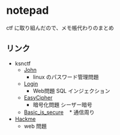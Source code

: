 # notepad

ctf に取り組んだので、メモ帳代わりのまとめ

## リンク

* ksnctf
  * [John](https://github.com/beast-zer0-0303/notepad/tree/master/ksnctf/John)
    * linux のパスワード管理問題
  * [Login](https://github.com/beast-zer0-0303/notepad/tree/master/ksnctf/Login)
    * Web問題 SQL インジェクション
  * [EasyCipher](https://github.com/beast-zer0-0303/notepad/tree/master/ksnctf/EasyCipher)
    * 暗号化問題 シーザー暗号
  * [Basic_is_secure](https://github.com/beast-zer0-0303/notepad/blob/master/ksnctf/Basic_is_secure/README.md)
    * 通信周り
* [Hackme](https://github.com/beast-zer0-0303/notepad/tree/master/Hackme)
  * web 問題
